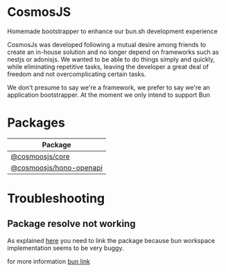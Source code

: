 # CosmosJS

Homemade bootstrapper to enhance our bun.sh development experience

CosmosJs was developed following a mutual desire among friends to create an in-house solution and no longer depend on frameworks such as nestjs or adonisjs. We wanted to be able to do things simply and quickly, while eliminating repetitive tasks, leaving the developer a great deal of freedom and not overcomplicating certain tasks.

We don't presume to say we're a framework, we prefer to say we're an application bootstrapper.
At the moment we only intend to support Bun

# Packages

| Package                                                                                                     |
| ----------------------------------------------------------------------------------------------------------- |
| [@cosmoosjs/core](https://github.com/ae-creator/CosmosJS/tree/v1.1.0/packages/core)                         |
| [@cosmoosjs/hono-openapi](https://github.com/ae-creator/CosmosJS/tree/v1.1.0/packages/hono-openapi-adapter) |

# Troubleshooting

## Package resolve not working

As explained [here](https://github.com/oven-sh/bun/issues/5413#issuecomment-1723387463) you need to link the package because bun workspace implementation seems to be very buggy.

for more information [bun link](https://bun.sh/docs/cli/link)
